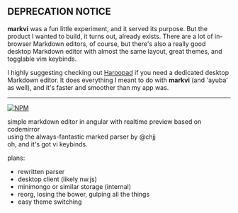 ## DEPRECATION NOTICE
**markvi** was a fun little experiment, and it served its purpose. But the product I wanted to build, it turns out, already exists. There are a lot of in-browser Markdown editors, of course, but there's also a really good desktop Markdown editor with almost the same layout, great themes, and togglable vim keybinds.

I highly suggesting checking out [Haroopad](http://pad.haroopress.com/) if you need a dedicated desktop Markdown editor. It does everything I meant to do with **markvi** (and 'ayuba' as well), and it's faster and smoother than my app was.

--------

[![NPM](https://nodei.co/npm/markvi.png?downloads=true&downloadRank=true&stars=true)](https://nodei.co/npm/markvi/)

simple markdown editor in angular with realtime preview
based on codemirror  
using the always-fantastic marked parser by @chjj  
oh, and it's got vi keybinds.

plans:
* rewritten parser
* desktop client (likely nw.js)
* minimongo or similar storage (internal)
* reorg, losing the bower, gulping all the things
* easy theme switching

